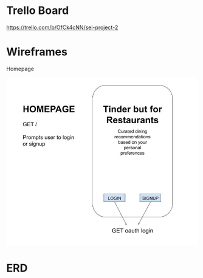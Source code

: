 # Trello Board
https://trello.com/b/OfCk4cNN/sei-project-2

# Wireframes
Homepage

![Alt text](planning/wireframes/home-page.jpg)

# ERD
